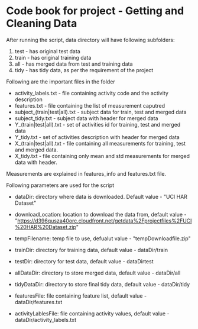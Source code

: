 Code book for project - Getting and Cleaning Data
===================================================


After running the script, data directory will have following subfolders:

1. test - has original test data
2. train - has original training data
3. all - has merged data from test and training data
4. tidy - has tidy data, as per the requirement of the project


Following are the important files in the folder
* activity_labels.txt - file containing activity code and the activity description
* features.txt - file containing the list of measurement caputred
* subject_(train|test|all).txt - subject data for train, test and merged data
* subject_tidy.txt - subject data with header for merged data
* Y_(train|test|all).txt - set of activities id for training, test and merged data
* Y_tidy.txt - set of activities description with header for merged data
* X_(train|test|all).txt - file containing all measurements for training, test and merged data.
* X_tidy.txt - file containing only mean and std measurements for merged data with header.


Measurements are explained in features_info and features.txt file.

Following parameters are used for the script
* dataDir: directory where data is downloaded. Default value -  "UCI HAR Dataset"
* downloadLocation: location to download the data from, default value -  "https://d396qusza40orc.cloudfront.net/getdata%2Fprojectfiles%2FUCI%20HAR%20Dataset.zip"
* tempFilename: temp file to use, defualut value - "tempDownloadfile.zip"

* trainDir: directory for training data, default value - dataDir/train
* testDir: directory for test data, default value - dataDirtest
* allDataDir: directory to store merged data, default value - dataDir/all
* tidyDataDir: directory to store final tidy data, default value - dataDir/tidy

* featuresFile: file containing feature list, default value - dataDir/features.txt
* activityLablesFile: file containing activity values, default value - dataDir/activity_labels.txt

